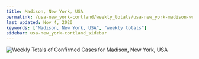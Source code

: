```yaml
---
title: Madison, New York, USA
permalink: /usa-new_york-cortland/weekly_totals/usa-new_york-madison-weekly_totals.html
last_updated: Nov 4, 2020
keywords: ["Madison, New York, USA", "weekly totals"]
sidebar: usa-new_york-cortland_sidebar
---
```


![Weekly Totals of Confirmed Cases for Madison, New York, USA](/covid_tracker/images/graphs/usa-new_york-madison-weekly_totals_graph.png)
